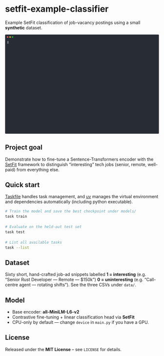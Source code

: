 # setfit-example-classifier

Example SetFit classification of job-vacancy postings using a small **synthetic** dataset.

<p align="center">
  <img src="./docs/demo.svg">
</p>

## Project goal

Demonstrate how to fine-tune a Sentence-Transformers encoder with the [SetFit](https://github.com/huggingface/setfit) framework to distinguish “interesting” tech jobs (senior, remote, well-paid) from everything else.

## Quick start

[Taskfile](https://taskfile.dev/installation/) handles task management, and [uv](https://docs.astral.sh/uv/getting-started/installation/) manages the virtual environment and dependencies automatically (including python executable).

```bash
# Train the model and save the best checkpoint under models/
task train

# Evaluate on the held-out test set
task test

# List all available tasks
task --list
```

## Dataset

Sixty short, hand-crafted job-ad snippets labelled
**1 = interesting** (e.g. “Senior Rust Developer — Remote — \$150k”)
**0 = uninteresting** (e.g. “Call-centre agent — rotating shifts”).
See the three CSVs under `data/`.

## Model

- Base encoder: **all-MiniLM-L6-v2**
- Contrastive fine-tuning + linear classification head via **SetFit**
- CPU-only by default — change `device` in `main.py` if you have a GPU.

## License

Released under the **MIT License** – see `LICENSE` for details.
